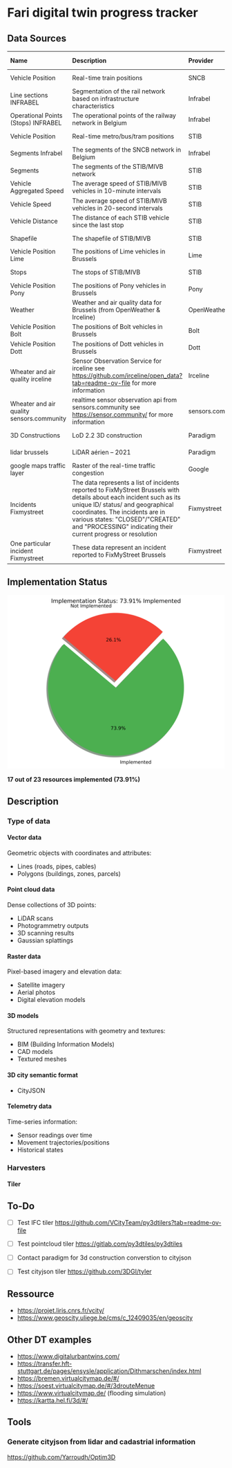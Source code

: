 # Fari digital twin progress tracker

## Data Sources












| Name                                      | Description                                                                                                                                                                                                                                                                                     | Provider          | Type        | Implemented   | Url                                                                                                              | Format           | Update frequency   | Harvester                            | Collector                          |   Priority |
|:------------------------------------------|:------------------------------------------------------------------------------------------------------------------------------------------------------------------------------------------------------------------------------------------------------------------------------------------------|:------------------|:------------|:--------------|:-----------------------------------------------------------------------------------------------------------------|:-----------------|:-------------------|:-------------------------------------|:-----------------------------------|-----------:|
| Vehicle Position                          | Real-time train positions                                                                                                                                                                                                                                                                       | SNCB              | Telemetry   | ✅ Yes         | nan                                                                                                              | GeoJSON          | 30 seconds         | SNCBVehiclePositionGeometryHarvester | nan                                |          0 |
| Line sections INFRABEL                    | Segmentation of the rail network based on infrastructure characteristics                                                                                                                                                                                                                        | Infrabel          | Vector Data | ✅ Yes         | nan                                                                                                              | GeoJSON          | Everyday at 02:20  | nan                                  | InfrabelLineSectionCollector       |          0 |
| Operational Points (Stops) INFRABEL       | The operational points of the railway network in Belgium                                                                                                                                                                                                                                        | Infrabel          | Vector Data | ✅ Yes         | nan                                                                                                              | GeoJSON          | Everyday at 01:15  | nan                                  | InfrabelOperationalPointsCollector |          0 |
| Vehicle Position                          | Real-time metro/bus/tram positions                                                                                                                                                                                                                                                              | STIB              | Telemetry   | ✅ Yes         | nan                                                                                                              | GeoJSON          | 20 seconds         | STIBVehiclePositionGeometryHarvester | nan                                |          0 |
| Segments Infrabel                         | The segments of the SNCB network in Belgium                                                                                                                                                                                                                                                     | Infrabel          | Vector Data | ✅ Yes         | nan                                                                                                              | GeoJSON          | Everyday at 01:45  | nan                                  | InfrabelSegmentsCollector          |          0 |
| Segments                                  | The segments of the STIB/MIVB network                                                                                                                                                                                                                                                           | STIB              | Vector Data | ✅ Yes         | nan                                                                                                              | GeoJSON          | unknown            | STIBSegmentsHarvester                | nan                                |          0 |
| Vehicle Aggregated Speed                  | The average speed of STIB/MIVB vehicles in 10-minute intervals                                                                                                                                                                                                                                  | STIB              | Telemetry   | ✅ Yes         | nan                                                                                                              | JSON             | 10 minutes         | StibSegmentsAggregatedSpeedHarvester | nan                                |          0 |
| Vehicle Speed                             | The average speed of STIB/MIVB vehicles in 20-second intervals                                                                                                                                                                                                                                  | STIB              | Telemetry   | ✅ Yes         | nan                                                                                                              | JSON             | 20 seconds         | StibSegmentsSpeedHarvester           | nan                                |          0 |
| Vehicle Distance                          | The distance of each STIB vehicle since the last stop                                                                                                                                                                                                                                           | STIB              | Telemetry   | ✅ Yes         | nan                                                                                                              | JSON             | 20 seconds         | nan                                  | STIBVehiclePositionsCollector      |          0 |
| Shapefile                                 | The shapefile of STIB/MIVB                                                                                                                                                                                                                                                                      | STIB              | Vector Data | ✅ Yes         | nan                                                                                                              | GeoJSON          | Everyday at 03:20  | nan                                  | STIBShapeFilesCollector            |          0 |
| Vehicle Position Lime                     | The positions of Lime vehicles in Brussels                                                                                                                                                                                                                                                      | Lime              | Telemetry   | ✅ Yes         | nan                                                                                                              | GeoJSON          | 5 minutes          | nan                                  | LimeVehiclePositionCollector       |          0 |
| Stops                                     | The stops of STIB/MIVB                                                                                                                                                                                                                                                                          | STIB              | Vector Data | ✅ Yes         | nan                                                                                                              | GeoJSON          | Everyday at 00:20  | nan                                  | STIBStopsCollector                 |          0 |
| Vehicle Position Pony                     | The positions of Pony vehicles in Brussels                                                                                                                                                                                                                                                      | Pony              | Telemetry   | ✅ Yes         | nan                                                                                                              | GeoJSON          | 5 minutes          | nan                                  | PonyVehiclePositionCollector       |          0 |
| Weather                                   | Weather and air quality data for Brussels (from OpenWeather & Irceline)                                                                                                                                                                                                                         | OpenWeather       | Telemetry   | ✅ Yes         | nan                                                                                                              | GeoJSON          | 5 minutes          | nan                                  | OpenWeatherCollector               |          0 |
| Vehicle Position Bolt                     | The positions of Bolt vehicles in Brussels                                                                                                                                                                                                                                                      | Bolt              | Telemetry   | ✅ Yes         | nan                                                                                                              | GeoJSON          | 5 minutes          | nan                                  | BoltVehiclePositionCollector       |          0 |
| Vehicle Position Dott                     | The positions of Dott vehicles in Brussels                                                                                                                                                                                                                                                      | Dott              | Telemetry   | ✅ Yes         | nan                                                                                                              | GeoJSON          | 5 minutes          | nan                                  | DottVehiclePositionCollector       |          0 |
| Wheater and air quality irceline          | Sensor Observation Service for irceline see https://github.com/irceline/open_data?tab=readme-ov-file for more information                                                                                                                                                                       | Irceline          | Telemetry   | ✅ Yes         | https://geo.irceline.be/sos/api/v1/                                                                              | GeoJSON          | 5 minutes          | nan                                  | IrcelineSOSCollector               |          0 |
| Wheater and air quality sensors.community | realtime sensor observation api from sensors.community see https://sensor.community/ for more information                                                                                                                                                                                       | sensors.community | Telemetry   | ❌ No          | https://maps.sensor.community/data/v2/data.dust.min.json                                                         | GeoJSON          | 5 minutes          | nan                                  | nan                                |          1 |
| 3D Constructions                          | LoD 2.2 3D construction                                                                                                                                                                                                                                                                         | Paradigm          | Mesh        | ❌ No          | https://datastore.brussels/web/data/dataset/e9ec2aa4-cffd-11ee-bccc-00090ffe0001#access                          | SHP/DWG/GPKG/SKP | 1 month            | nan                                  | nan                                |          1 |
| lidar brussels                            | LiDAR aérien – 2021                                                                                                                                                                                                                                                                             | Paradigm          | Point Cloud | ❌ No          | https://datastore.brussels/web/data/dataset/ff1124e1-424e-11ee-b156-00090ffe0001#access                          | las              | unknown            | nan                                  | nan                                |          3 |
| google maps traffic layer                 | Raster of the real-time traffic congestion                                                                                                                                                                                                                                                      | Google            | Raster      | ❌ No          | https://developers.google.com/maps/documentation/javascript/examples/layer-traffic#maps_layer_traffic-javascript | webp             | 1 minute           | nan                                  | nan                                |          3 |
| Incidents Fixmystreet                     | The data represents a list of incidents reported to FixMyStreet Brussels with details about each incident such as its unique ID/ status/ and geographical coordinates. The incidents are in various states: "CLOSED"/"CREATED" and "PROCESSING" indicating their current progress or resolution | Fixmystreet       | Vector data | ❌ No          | https://fixmystreet.brussels/api/incidents/map?startDate=YYYY-MM-DD&endDate=YYYY-MM-DD                           | JSON             | unknow             | nan                                  | nan                                |          3 |
| One particular incident Fixmystreet       | These data represent an incident reported to FixMyStreet Brussels                                                                                                                                                                                                                               | Fixmystreet       | Vector data | ❌ No          | https://fixmystreet.brussels/api/incidents/#id                                                                   | JSON             | nan                | nan                                  | nan                                |          3 |

## Implementation Status

![Implementation Status](assets/implementation_chart.svg)

**17 out of 23 resources implemented (73.91%)**

## Description

### Type of data 

#### Vector data
Geometric objects with coordinates and attributes:
- Lines (roads, pipes, cables)
- Polygons (buildings, zones, parcels)

#### Point cloud data
Dense collections of 3D points:
- LiDAR scans
- Photogrammetry outputs
- 3D scanning results
- Gaussian splattings

#### Raster data
Pixel-based imagery and elevation data:
- Satellite imagery
- Aerial photos
- Digital elevation models

#### 3D models
Structured representations with geometry and textures:
- BIM (Building Information Models)
- CAD models
- Textured meshes

#### 3D city semantic format
- CityJSON

#### Telemetry data
Time-series information:
- Sensor readings over time
- Movement trajectories/positions
- Historical states


### Harvesters
#### Tiler



## To-Do

- [ ] Test IFC tiler https://github.com/VCityTeam/py3dtilers?tab=readme-ov-file
- [ ] Test pointcloud tiler https://gitlab.com/py3dtiles/py3dtiles
- [ ] Contact paradigm for 3d construction converstion to cityjson
- [ ] Test cityjson tiler https://github.com/3DGI/tyler



## Ressource
- https://projet.liris.cnrs.fr/vcity/
- https://www.geoscity.uliege.be/cms/c_12409035/en/geoscity

## Other DT examples

- https://www.digitalurbantwins.com/
- https://transfer.hft-stuttgart.de/pages/ensysle/application/Dithmarschen/index.html
- https://bremen.virtualcitymap.de/#/
- https://soest.virtualcitymap.de/#/3drouteMenue
- https://www.virtualcitymap.de/ (flooding simulation)
- https://kartta.hel.fi/3d/#/



## Tools
### Generate cityjson from lidar and cadastrial information
https://github.com/Yarroudh/Optim3D

